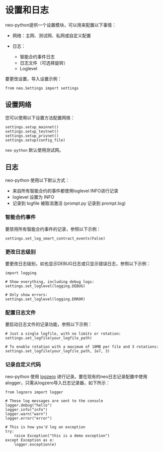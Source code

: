 # 设置和日志

neo-python提供一个设置模块，可以用来配置以下事情：

- 网络：主网、测试网、私网或自定义配置
- 日志：

  - 智能合约事件日志
  - 日志文件（可选择旋转）
  - Loglevel

要更改设置，导入设置示例：

```
from neo.Settings import settings

```

## 设置网络

您可以使用以下设置方法配置网络：

```
settings.setup_mainnet()
settings.setup_testnet()
settings.setup_privnet()
settings.setup(config_file)

```

`neo-python` 默认使用测试网。

## 日志

neo-python 使用以下默认方式：

- 来自所有智能合约的事件都使用loglevel INFO进行记录
- loglevel 设置为 INFO
- 记录到 logfile 被取消激活 (prompt.py 记录到 prompt.log)

### 智能合约事件

要禁用所有智能合约事件的记录，参照以下示例：

```
settings.set_log_smart_contract_events(False)

```

### 更改日志级别

要更改日志级别，如也显示DEBUG日志或只显示错误日志，参照以下示例：

```
import logging

# Show everything, including debug logs:
settings.set_loglevel(logging.DEBUG)

# Only show errors:
settings.set_loglevel(logging.ERROR)

```

### 配置日志文件

要启动日志文件的记录功能，参照以下示例：

```
# Just a single logfile, with no limits or rotation:
settings.set_logfile(your_logfile_path)

# To enable rotation with a maximum of 10MB per file and 3 rotations:
settings.set_logfile(your_logfile_path, 1e7, 3)

```

### 记录自定义代码

neo-python 使用 [logzero](https://logzero.readthedocs.io/) 进行记录。要在现有的neo日志记录配置中使用alogger，只需从logzero导入日志记录器，如下所示：

```
from logzero import logger

# These log messages are sent to the console
logger.debug("hello")
logger.info("info")
logger.warn("warn")
logger.error("error")

# This is how you'd log an exception
try:
    raise Exception("this is a demo exception")
except Exception as e:
    logger.exception(e)
```